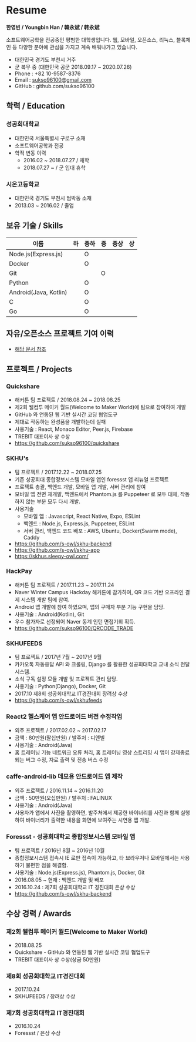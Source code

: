# Resume

**한영빈 / Youngbin Han / 韓永斌 / 韩永斌**

소프트웨어공학을 전공중인 평범한 대학생입니다. 웹, 모바일, 오픈소스, 리눅스, 블록체인 등 다양한 분야에 관심을 가지고 계속 배워나가고 있습니다.

- 대한민국 경기도 부천시 거주
- 군 복무 중 (대한민국 공군 2018.09.17 ~ 2020.07.26)
- Phone : +82 10-9587-8376
- Email : sukso96100@gmail.com
- GitHub : github.com/sukso96100

## 학력 / Education

### 성공회대학교
- 대한민국 서울특별시 구로구 소재
- 소프트웨어공학과 전공
- 학적 변동 이력
  - 2016.02 ~ 2018.07.27 / 재학
  - 2018.07.27 ~ / 군 입대 휴학

### 시온고등학교
- 대한민국 경기도 부천시 범박동 소재
- 2013.03 ~ 2016.02 / 졸업

## 보유 기술 / Skills
이름 | 하 | 중하 | 중 | 중상 | 상
--- | --- | --- | --- | --- | ---
Node.js(Express.js) | | O | | | |
Docker | | O | | | |
Git | | | O | | |
Python | | O | | | |
Android(Java, Kotlin) | | O | | | |
C | | O | | | |
Go | | O | | | |

## 자유/오픈소스 프로젝트 기여 이력
- [해당 문서 참조](FOSS_CONTRIB_HISTORY.md)

## 프로젝트 / Projects

### Quickshare
- 해커톤 팀 프로젝트 / 2018.08.24 ~ 2018.08.25
- 제2회 웰컴투 메이커 월드(Welcome to Maker World)에 팀으로 참여하여 개발
- GitHub 와 연동된 웹 기반 실시간 코딩 협업도구
- 제대로 작동하는 완성품을 개발하는데 실패
- 사용기술 : React, Monaco Editor, Peer.js, Firebase
- TREBIT 대표이사 상 수상
- https://github.com/sukso96100/quickshare

### SKHU's
- 팀 프로젝트 / 2017.12.22 ~ 2018.07.25
- 기존 성공회대 종합정보시스템 모바일 앱인 foressst 앱 리뉴얼 프로젝트
- 프로젝트 총괄, 백엔드 개발, 모바일 앱 개발, 서버 관리에 참여
- 모바일 앱 전면 재개발, 백엔드에서 Phantom.js 를 Puppeteer 로 모두 대체, 작동 하지 않는 부분 모두 다시 개발.
- 사용기술
  - 모바일 앱 : Javascript, React Native, Expo, ESLint
  - 백엔드 : Node.js, Express.js, Puppeteer, ESLint
  - 서버 관리, 백엔드 코드 배포 : AWS, Ubuntu, Docker(Swarm mode), Caddy
- https://github.com/s-owl/skhu-backend
- https://github.com/s-owl/skhu-app
- https://skhus.sleepy-owl.com/

### HackPay
- 해커톤 팀 프로젝트 / 2017.11.23 ~ 2017.11.24
- Naver Winter Campus Hackday 해커톤에 참가하여, QR 코드 기반 오프라인 결제 시스템 개발 팀에 참여.
- Android 앱 개발에 참여 하였으며, 앱의 구매자 부분 기능 구현을 담당.
- 사용기술 : Android(Kotlin), Git
- 우수 참가자로 선정되어 Naver 동계 인턴 면접기회 획득.
- https://github.com/sukso96100/QRCODE_TRADE

### SKHUFEEDS
- 팀 프로젝트 / 2017년 7월 ~ 2017년 9월
- 카카오톡 자동응답 API 와 크롤링, Django 를 활용한 성공회대학교 교내 소식 전달 시스템.
- 소식 구독 설정 모듈 개발 및 프로젝트 관리 담당.
- 사용기술 : Python(Django), Docker, Git
- 2017.10 제8회 성공회대학교 IT경진대회 장려상 수상
- https://github.com/s-owl/skhufeeds

### React2 헬스케어 앱 안드로이드 버전 수정작업
- 외주 프로젝트 / 2017.02.02 ~ 2017.02.17
- 금액 : 80만원(팔십만원) / 발주처 : 디앤빌
- 사용기술 : Android(Java)
- 홈 트레이닝 기능 네트워크 오류 처리, 홈 트레이닝 영상 스트리밍 시 앱이 강제종료 되는 버그 수정, 자료 출력 및 전송 버스 수정

### caffe-android-lib 데모용 안드로이드 앱 제작
- 외주 프로젝트 / 2016.11.14 ~ 2016.11.20
- 금액 : 50만원(오십만원) / 발주처 : FALINUX
- 사용기술 : Android(Java)
- 사용자가 앱에서 사진을 촬영하면, 발주처에서 제공한 바이너리를 사진과 함께 실행하여 바이너리가 출력한 내용을 화면에 보여주는 시연용 앱 개발.

### Foressst - 성공회대학교 종합정보시스템 모바일 앱
- 팀 프로젝트 / 2016년 8월 ~ 2016년 10월
- 종합정보시스템 접속시 IE 로만 접속이 가능하고, 타 브라우저나 모바일에서는 사용하기 불편한 점을 해결함.
- 사용기술 : Node.js(Express.js), Phantom.js, Docker, Git
- 2016.08.05 ~ 현재 : 백엔드 개발 및 배포
- 2016.10.24 : 제7회 성공회대학교 IT 경진대회 은상 수상
- https://github.com/s-owl/skhu-backend

## 수상 경력 / Awards

### 제2회 웰컴투 메이커 월드(Welcome to Maker World)
- 2018.08.25
- Quickshare - GitHub 와 연동된 웹 기반 실시간 코딩 협업도구
- TREBIT 대표이사 상 수상(상금 50만원)

### 제8회 성공회대학교 IT경진대회
- 2017.10.24
- SKHUFEEDS / 장려상 수상

### 제7회 성공회대학교 IT경진대회
- 2016.10.24
- Foressst / 은상 수상
